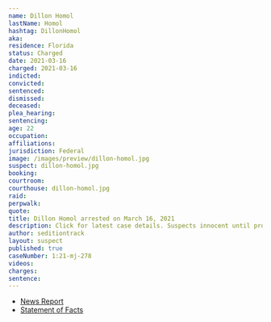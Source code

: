 ```yaml
---
name: Dillon Homol
lastName: Homol
hashtag: DillonHomol
aka:
residence: Florida
status: Charged
date: 2021-03-16
charged: 2021-03-16
indicted:
convicted: 
sentenced: 
dismissed: 
deceased:
plea_hearing:
sentencing:
age: 22
occupation:
affiliations:
jurisdiction: Federal
image: /images/preview/dillon-homol.jpg
suspect: dillon-homol.jpg
booking:
courtroom:
courthouse: dillon-homol.jpg
raid:
perpwalk:
quote:
title: Dillon Homol arrested on March 16, 2021
description: Click for latest case details. Suspects innocent until proven guilty.
author: seditiontrack
layout: suspect
published: true
caseNumber: 1:21-mj-278
videos:
charges:
sentence:
---
```

- [News Report](https://www.clickorlando.com/news/local/2021/03/16/brevard-county-man-joins-hundreds-charged-in-capitol-riots/)
- [Statement of Facts](https://www.justice.gov/usao-dc/case-multi-defendant/file/1378686/download)
